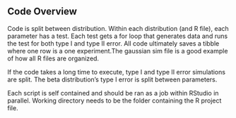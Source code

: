 
<!-- README.md is generated from README.Rmd. Please edit that file -->

## Code Overview

Code is split between distribution. Within each distribution (and R
file), each parameter has a test. Each test gets a for loop that
generates data and runs the test for both type I and type II error. All
code ultimately saves a tibble where one row is a one experiment.The
gaussian sim file is a good example of how all R files are organized.

If the code takes a long time to execute, type I and type II error
simulations are split. The beta distribution’s type I error is split
between parameters.

Each script is self contained and should be ran as a job within RStudio
in parallel. Working directory needs to be the folder containing the R
project file.
